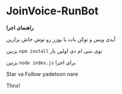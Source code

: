 # JoinVoice-RunBot

**راهنمای اجرا**

آیدی ویس و توکن بات یا یوزر رو توش جاش بزارین

 بزنین `npm install` توی سی ام دی اولین بار
 
 بزنین `node index.js` برای اجرا 
 
 Star va Follow yadetoon nare 
 
 Thnx!
